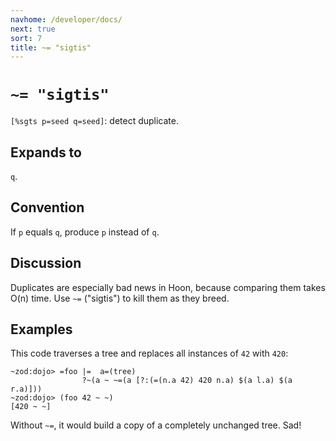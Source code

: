 ```yaml
---
navhome: /developer/docs/
next: true
sort: 7
title: ~= "sigtis"
---
```


# `~= "sigtis"` 

`[%sgts p=seed q=seed]`: detect duplicate.

## Expands to

`q`.

## Convention

If `p` equals `q`, produce `p` instead of `q`.

## Discussion

Duplicates are especially bad news in Hoon, because comparing them
takes O(n) time.  Use `~=` ("sigtis") to kill them as they breed.

## Examples

This code traverses a tree and replaces all instances of `42` with
`420`:

```
~zod:dojo> =foo |=  a=(tree) 
                ?~(a ~ ~=(a [?:(=(n.a 42) 420 n.a) $(a l.a) $(a r.a)]))
~zod:dojo> (foo 42 ~ ~)
[420 ~ ~]
```

Without `~=`, it would build a copy of a completely unchanged tree.  Sad!
